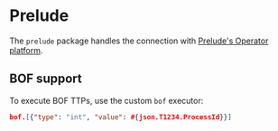 Prelude
=======

The `prelude` package handles the connection with [Prelude's Operator platform](https://www.prelude.org/).

## BOF support

To execute BOF TTPs, use the custom `bof` executor:

```json
bof.[{"type": "int", "value": #{json.T1234.ProcessId}}]
```
